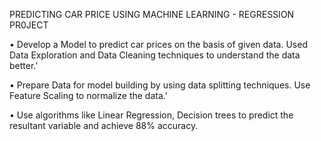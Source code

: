 PREDICTING CAR PRICE USING MACHINE LEARNING - REGRESSION PR0JECT

• Develop a Model to predict car prices on the basis of given data. Used Data 
Exploration and Data Cleaning techniques to understand the data better.'

• Prepare Data for model building by using data splitting techniques. Use Feature 
Scaling to normalize the data.'

• Use algorithms like Linear Regression, Decision trees to predict the resultant 
variable and achieve 88% accuracy.
